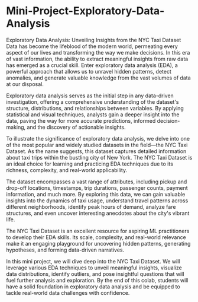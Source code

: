 # Mini-Project-Exploratory-Data-Analysis

Exploratory Data Analysis: Unveiling Insights from the NYC Taxi Dataset
Data has become the lifeblood of the modern world, permeating every aspect of our lives and transforming the way we make decisions. In this era of vast information, the ability to extract meaningful insights from raw data has emerged as a crucial skill. Enter exploratory data analysis (EDA), a powerful approach that allows us to unravel hidden patterns, detect anomalies, and generate valuable knowledge from the vast volumes of data at our disposal.

Exploratory data analysis serves as the initial step in any data-driven investigation, offering a comprehensive understanding of the dataset's structure, distributions, and relationships between variables. By applying statistical and visual techniques, analysts gain a deeper insight into the data, paving the way for more accurate predictions, informed decision-making, and the discovery of actionable insights.

To illustrate the significance of exploratory data analysis, we delve into one of the most popular and widely studied datasets in the field—the NYC Taxi Dataset. As the name suggests, this dataset captures detailed information about taxi trips within the bustling city of New York. The NYC Taxi Dataset is an ideal choice for learning and practicing EDA techniques due to its richness, complexity, and real-world applicability.

The dataset encompasses a vast range of attributes, including pickup and drop-off locations, timestamps, trip durations, passenger counts, payment information, and much more. By exploring this data, we can gain valuable insights into the dynamics of taxi usage, understand travel patterns across different neighborhoods, identify peak hours of demand, analyze fare structures, and even uncover interesting anecdotes about the city's vibrant life.

The NYC Taxi Dataset is an excellent resource for aspiring ML practitioners to develop their EDA skills. Its scale, complexity, and real-world relevance make it an engaging playground for uncovering hidden patterns, generating hypotheses, and forming data-driven narratives.

In this mini project, we will dive deep into the NYC Taxi Dataset. We will leverage various EDA techniques to unveil meaningful insights, visualize data distributions, identify outliers, and pose insightful questions that will fuel further analysis and exploration. By the end of this colab, students will have a solid foundation in exploratory data analysis and be equipped to tackle real-world data challenges with confidence.
